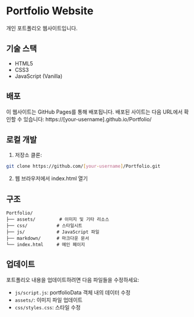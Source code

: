 # Portfolio Website

개인 포트폴리오 웹사이트입니다.

## 기술 스택

- HTML5
- CSS3
- JavaScript (Vanilla)

## 배포

이 웹사이트는 GitHub Pages를 통해 배포됩니다.
배포된 사이트는 다음 URL에서 확인할 수 있습니다: https://[your-username].github.io/Portfolio/

## 로컬 개발

1. 저장소 클론:
```bash
git clone https://github.com/[your-username]/Portfolio.git
```

2. 웹 브라우저에서 index.html 열기

## 구조

```
Portfolio/
├── assets/         # 이미지 및 기타 리소스
├── css/           # 스타일시트
├── js/            # JavaScript 파일
├── markdown/      # 마크다운 문서
└── index.html     # 메인 페이지
```

## 업데이트

포트폴리오 내용을 업데이트하려면 다음 파일들을 수정하세요:
- `js/script.js`: portfolioData 객체 내의 데이터 수정
- `assets/`: 이미지 파일 업데이트
- `css/styles.css`: 스타일 수정